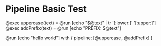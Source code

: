 # Pipeline Basic Test

@exec uppercase(text) = @run [echo "$@text" | tr '[:lower:]' '[:upper:]']
@exec addPrefix(text) = @run [echo "PREFIX: $@text"]

@run [echo "hello world"] with {
  pipeline: [@uppercase, @addPrefix]
}
